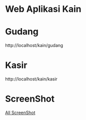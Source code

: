 # Web Aplikasi Kain



# Gudang
http://localhost/kain/gudang

# Kasir
http://localhost/kain/kasir

# ScreenShot 
<a href="https://drive.google.com/drive/folders/1-pOxHNzg4o_m0TClvvNhLFMJ-T1IvQsK?usp=sharing">All ScreenShot</a>
